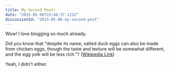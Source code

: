 ```yaml
---
title: My Second Post!
date: "2015-05-06T23:46:37.121Z"
discussionId: "2015-05-06-my-second-post"
---
```


Wow! I love blogging so much already.

Did you know that "despite its name, salted duck eggs can also be made from
chicken eggs, though the taste and texture will be somewhat different, and the
egg yolk will be less rich."?
([Wikipedia Link](http://en.wikipedia.org/wiki/Salted_duck_egg))

Yeah, I didn't either.

